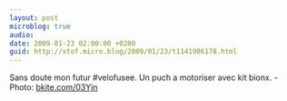 ```yaml
---
layout: post
microblog: true
audio: 
date: 2009-01-23 02:00:00 +0200
guid: http://xtof.micro.blog/2009/01/23/t1141906178.html
---
```

Sans doute mon futur #velofusee. Un puch a motoriser avec kit bionx. - Photo: [bkite.com/03Yjn](http://bkite.com/03Yjn)
